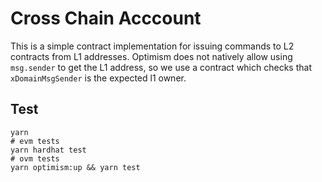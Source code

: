 # Cross Chain Acccount

This is a simple contract implementation for issuing commands to L2 contracts
from L1 addresses. Optimism does not natively allow using `msg.sender` to get the L1
address, so we use a contract which checks that `xDomainMsgSender` is the expected l1 owner.

## Test

```
yarn
# evm tests
yarn hardhat test
# ovm tests
yarn optimism:up && yarn test
